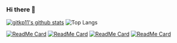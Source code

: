 ### Hi there 👋

[![gitkp11's github stats](https://github-readme-stats.vercel.app/api?username=gitkp11&count_private=true&show_icons=true&hide=issues&theme=radical&include_all_commits=true)](https://github.com/anuraghazra/github-readme-stats)
![Top Langs](https://github-readme-stats.vercel.app/api/top-langs/?username=gitkp11&hide=TeX&layout=compact&count_private=true&theme=radical)

[![ReadMe Card](https://github-readme-stats.vercel.app/api/pin/?username=gitkp11&repo=Python-Mini-Projects&show_owner=true&card_width=2)](https://github.com/anuraghazra/github-readme-stats)
[![ReadMe Card](https://github-readme-stats.vercel.app/api/pin/?username=gitkp11&repo=aitecell&show_owner=true&card_width=50)](https://github.com/anuraghazra/github-readme-stats)
[![ReadMe Card](https://github-readme-stats.vercel.app/api/pin/?username=gitkp11&repo=cricket-score-simulator&show_owner=true&card_width=50)](https://github.com/anuraghazra/github-readme-stats)
[![ReadMe Card](https://github-readme-stats.vercel.app/api/pin/?username=gitkp11&repo=BlogApp&show_owner=true&card_width=50)](https://github.com/anuraghazra/github-readme-stats)

<!--
**gitkp11/gitkp11** is a ✨ _special_ ✨ repository because its `README.md` (this file) appears on your GitHub profile.

Here are some ideas to get you started:

- 🔭 I’m currently working on ...
- 🌱 I’m currently learning ...
- 👯 I’m looking to collaborate on ...
- 🤔 I’m looking for help with ...
- 💬 Ask me about ...
- 📫 How to reach me: ...
- 😄 Pronouns: ...
- ⚡ Fun fact: ...
-->
